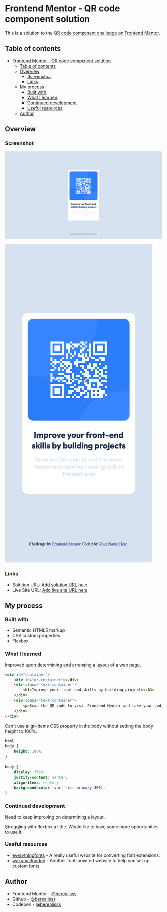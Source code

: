 # Frontend Mentor - QR code component solution

This is a solution to the [QR code component challenge on Frontend Mentor](https://www.frontendmentor.io/challenges/qr-code-component-iux_sIO_H).

## Table of contents

- [Frontend Mentor - QR code component solution](#frontend-mentor---qr-code-component-solution)
  - [Table of contents](#table-of-contents)
  - [Overview](#overview)
    - [Screenshot](#screenshot)
    - [Links](#links)
  - [My process](#my-process)
    - [Built with](#built-with)
    - [What I learned](#what-i-learned)
    - [Continued development](#continued-development)
    - [Useful resources](#useful-resources)
  - [Author](#author)

## Overview

### Screenshot

![](screenshots/desktop.png)

![](screenshots/mobile.png)

### Links

- Solution URL: [Add solution URL here](https://github.com/berealisss/qr-code-component-main.git)
- Live Site URL: [Add live site URL here](https://berealisss.github.io/qr-code-component-main/)

## My process

### Built with

- Semantic HTML5 markup
- CSS custom properties
- Flexbox

### What I learned

Improved upon determining and arranging a layout of a web page.

```html
<div id="container">
    <div id="qr-container"></div>
    <div class="text-container">
        <h1>Improve your front-end skills by building projects</h1>
    </div>
    <div class="text-container">
        <p>Scan the QR code to visit Frontend Mentor and take your coding skills to the next level</p>
    </div>
</div>
```

Can't use align-items CSS property in the body without setting the body height to 100%.

```css
html,
body {
    height: 100%;
}

body {
    display: flex;
    justify-content: center;
    align-items: center;
    background-color: var(--clr-primary-300);
}
```

### Continued development

Need to keep improving on determining a layout.

Struggling with flexbox a little. Would like to have some more opportunities to use it.

### Useful resources

- [everythingfonts](https://everythingfonts.com/) - A really useful website for converting font extensions.
- [wakamaifondue](https://wakamaifondue.com/) - Another font-oriented website to help you set up custom fonts.

## Author

- Frontend Mentor - [@berealisss](https://www.frontendmentor.io/profile/berealisss)
- Github - [@berealisss](https://github.com/berealisss)
- Codepen - [@berealisss](https://codepen.io/berealisss)